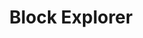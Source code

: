 ---
id: "block-explorer"
title: "Block Explorer"
slug: "/services/block-explorer"
sidebar_position: 1
---